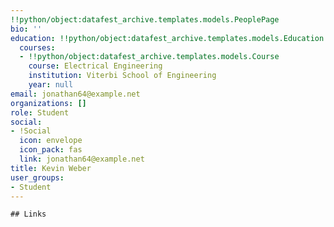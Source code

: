 ```yaml
---
!!python/object:datafest_archive.templates.models.PeoplePage
bio: ''
education: !!python/object:datafest_archive.templates.models.Education
  courses:
  - !!python/object:datafest_archive.templates.models.Course
    course: Electrical Engineering
    institution: Viterbi School of Engineering
    year: null
email: jonathan64@example.net
organizations: []
role: Student
social:
- !Social
  icon: envelope
  icon_pack: fas
  link: jonathan64@example.net
title: Kevin Weber
user_groups:
- Student
---
```


    ## Links
    
